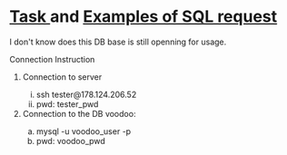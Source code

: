 <h1><b><a href="https://github.com/KuchukNick/SQL/blob/main/DB_task.txt"> Task </a> </b> and <b><a href="https://github.com/KuchukNick/SQL/blob/main/DB_query.txt"> Examples of SQL request </b></a></h1>

<p>I don't know does this DB base is still openning for usage.<p>
<p> Connection Instruction <p>
<ol>
     <li>Connection to server</li>
        <ol type="i"> 
          <li> ssh tester@178.124.206.52 </li>
          <li>	pwd: tester_pwd </li>
        </ol> 
     <li>Connection to the DB voodoo:</li>
        <ol type="a">
          <li> mysql -u voodoo_user -p </li>
          <li> pwd: voodoo_pwd </li>
        </ol>  
</ol>